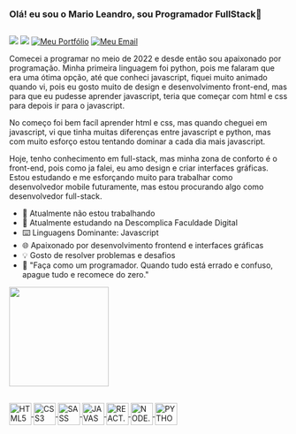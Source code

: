 ### Olá! eu sou o Mario Leandro, sou Programador FullStack👋
## 
<div>
  <a href="https://www.linkedin.com/in/dev-mariosilva/"><img src="https://img.shields.io/badge/LinkedIn-0077B5?style=for-the-badge&logo=linkedin&logoColor=white" /></a>
  <a href="https://www.instagram.com/mario.leandro085/"><img src="https://img.shields.io/badge/Instagram-E4405F?style=for-the-badge&logo=instagram&logoColor=white"/></a>
  <a href="https://mario-leandro.vercel.app/"><img alt="Meu Portfólio" src="https://img.shields.io/badge/Meu Portfólio-000000?style=for-the-badge&logo=About.me&logoColor=white" /></a>
  <a href="mailto:marioleandro2004@gmail.com"><img alt="Meu Email" src="https://img.shields.io/badge/Gmail-D14836?style=for-the-badge&logo=gmail&logoColor=white"/></a>
</div>

<p>Comecei a programar no meio de 2022 e desde então sou apaixonado por programação. Minha primeira linguagem foi python, pois me falaram que era uma ótima opção, até que conheci javascript, fiquei muito animado quando vi, pois eu gosto muito de design e desenvolvimento front-end, mas para que eu pudesse aprender javascript, teria que começar com html e css para depois ir para o javascript.</p>

<p>No começo foi bem facíl aprender html e css, mas quando cheguei em javascript, vi que tinha muitas diferenças entre javascript e python, mas com muito esforço estou tentando dominar a cada dia mais javascript.</p>

<p>Hoje, tenho conhecimento em full-stack, mas minha zona de conforto é o front-end, pois como ja falei, eu amo design e criar interfaces gráficas. Estou estudando e me esforçando muito para trabalhar como desenvolvedor mobile futuramente, mas estou procurando algo como desenvolvedor full-stack.</p>

- 🔭 Atualmente não estou trabalhando
- 🌱 Atualmente estudando na Descomplica Faculdade Digital
- ⌨️ Linguagens Dominante: Javascript
- 🌐 Apaixonado por desenvolvimento frontend e interfaces gráficas
- 💡 Gosto de resolver problemas e desafios
- 🧠 "Faça como um programador. Quando tudo está errado e confuso, apague tudo e recomece do zero."

<div>
   <a href="https://github.com/mario-leandro">
   <img height="180em" src="https://github-readme-stats.vercel.app/api/top-langs/?username=mario-leandro&layout=compact&langs_count=6&theme=radical"/>
</div>

## 

<div>
  <img align="center" width="40" height="40" alt="HTML5" src="https://cdn.jsdelivr.net/gh/devicons/devicon/icons/html5/html5-original.svg" />
  <img align="center" width="40" height="40" alt="CSS3" src="https://cdn.jsdelivr.net/gh/devicons/devicon/icons/css3/css3-original.svg" />
  <img align="center" width="40" height="40" alt="SASS" src="https://cdn.jsdelivr.net/gh/devicons/devicon/icons/sass/sass-original.svg" />
  <img align="center" width="40" height="40" alt="JAVASCRIPT" src="https://cdn.jsdelivr.net/gh/devicons/devicon/icons/javascript/javascript-original.svg" />
  <img align="center" width="40" height="40" alt="REACT.JS" src="https://cdn.jsdelivr.net/gh/devicons/devicon/icons/react/react-original.svg" />
  <img align="center" width="40" height="40" alt="NODE.JS" src="https://cdn.jsdelivr.net/gh/devicons/devicon/icons/nodejs/nodejs-original.svg" />
  <img align="center" width="40" height="40" alt="PYTHON" src="https://cdn.jsdelivr.net/gh/devicons/devicon/icons/python/python-original.svg" />
</div> 
